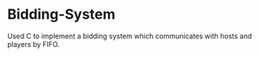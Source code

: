 # Bidding-System

Used C to implement a bidding system which communicates with hosts and players by FIFO.
